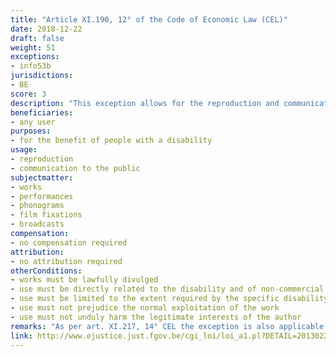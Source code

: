 ```yaml
---
title: "Article XI.190, 12° of the Code of Economic Law (CEL)"
date: 2018-12-22
draft: false
weight: 51
exceptions:
- info53b
jurisdictions:
- BE
score: 3
description: "This exception allows for the reproduction and communication to the public of works for the benefit of people with a disability, which are directly related to the disability concerned and of a non-commercial nature, to the extent required by that specific disability, provided that this does not prejudice the normal exploitation of the work nor does it unduly harm the legitimate interests of the author."
beneficiaries:
- any user
purposes: 
- for the benefit of people with a disability
usage:
- reproduction 
- communication to the public
subjectmatter:
- works
- performances
- phonograms
- film fixations
- broadcasts
compensation:
- no compensation required
attribution: 
- no attribution required
otherConditions: 
- works must be lawfully divulged
- use must be directly related to the disability and of non-commercial nature
- use must be limited to the extent required by the specific disability
- use must not prejudice the normal exploitation of the work 
- use must not unduly harm the legitimate interests of the author
remarks: "As per art. XI.217, 14° CEL the exception is also applicable to performers' (art. XI.205.1 § 1 CEL); film producers' (art. XI.209.1 CEL); phonogram producers' (art. XI.213 CEL) and broadcasters' (art. XI.215.1 CEL) rights.<br /><br/>As per art.XI.193 CEL, all Belgian exceptions are of mandatory nature."
link: http://www.ejustice.just.fgov.be/cgi_loi/loi_a1.pl?DETAIL=2013022819%2FF&caller=list&row_id=1&numero=1&rech=1&cn=2013022819&table_name=LOI&nm=2013A11134&la=F&chercher=t&dt=CODE+DE+DROIT+ECONOMIQUE&language=fr&fr=f&choix1=ET&choix2=ET&fromtab=loi_all&sql=dt+contains++%27CODE%27%2526+%27DE%27%2526+%27DROIT%27%2526+%27ECONOMIQUE%27and+actif+%3D+%27Y%27&tri=dd+AS+RANK+&trier=promulgation&imgcn.x=59&imgcn.y=7
---
```

